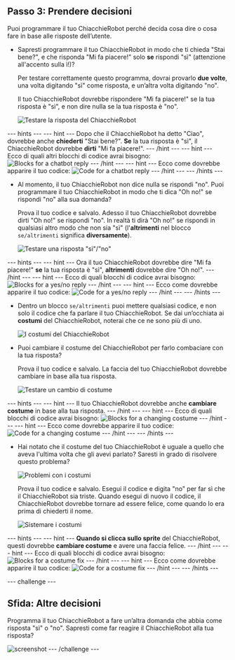 ## Passo 3: Prendere decisioni

Puoi programmare il tuo ChiacchieRobot perché decida cosa dire o cosa fare in base alle risposte dell’utente.

+ Sapresti programmare il tuo ChiacchieRobot in modo che ti chieda "Stai bene?", e che risponda "Mi fa piacere!" solo **se** rispondi "sì" (attenzione all'accento sulla ì!)?
    
    Per testare correttamente questo programma, dovrai provarlo **due volte**, una volta digitando "sì" come risposta, e un’altra volta digitando "no".
    
    Il tuo ChiacchieRobot dovrebbe rispondere "Mi fa piacere!" se la tua risposta è "sì", e non dire nulla se la tua risposta è "no".
    
    ![Testare la risposta del ChiacchieRobot](images/chatbot-if-test.png)

\--- hints \--- \--- hint \--- Dopo che il ChiacchieRobot ha detto "Ciao", dovrebbe anche **chiederti** "Stai bene?". **Se** la tua risposta è "sì", il ChiacchieRobot dovrebbe **dirti** "Mi fa piacere!". \--- /hint \--- \--- hint \--- Ecco di quali altri blocchi di codice avrai bisogno: ![Blocks for a chatbot reply](images/chatbot-if-blocks.png) \--- /hint \--- \--- hint \--- Ecco come dovrebbe apparire il tuo codice: ![Code for a chatbot reply](images/chatbot-if-code.png) \--- /hint \--- \--- /hints \---

+ Al momento, il tuo ChiacchieRobot non dice nulla se rispondi "no". Puoi programmare il tuo ChiacchieRobot in modo che ti dica "Oh no!" se rispondi "no" alla sua domanda?
    
    Prova il tuo codice e salvalo. Adesso il tuo ChiacchieRobot dovrebbe dirti "Oh no!" se rispondi "no". In realtà ti dirà "Oh no!" se rispondi in qualsiasi altro modo che non sia "sì" (l'**altrimenti** nel blocco `se/altrimenti` significa **diversamente**).
    
    ![Testare una risposta "sì"/"no"](images/chatbot-if-else-test.png)

\--- hints \--- \--- hint \--- Ora il tuo ChiacchieRobot dovrebbe dire "Mi fa piacere!" **se** la tua risposta è "sì", **altrimenti** dovrebbe dire "Oh no!". \--- /hint \--- \--- hint \--- Ecco di quali blocchi di codice avrai bisogno: ![Blocks for a yes/no reply](images/chatbot-if-else-blocks.png) \--- /hint \--- \--- hint \--- Ecco come dovrebbe apparire il tuo codice: ![Code for a yes/no reply](images/chatbot-if-else-code.png) \--- /hint \--- \--- /hints \---

+ Dentro un blocco `se/altrimenti` puoi mettere qualsiasi codice, e non solo il codice che fa parlare il tuo ChiacchieRobot. Se dai un’occhiata ai **costumi** del ChiacchieRobot, noterai che ce ne sono più di uno.
    
    ![I costumi del ChiacchieRobot](images/chatbot-costume-view.png)

+ Puoi cambiare il costume del ChiacchieRobot per farlo combaciare con la tua risposta?
    
    Prova il tuo codice e salvalo. La faccia del tuo ChiacchieRobot dovrebbe cambiare in base alla tua risposta.
    
    ![Testare un cambio di costume](images/chatbot-costume-test.png)

\--- hints \--- \--- hint \--- Il tuo ChiacchieRobot dovrebbe anche **cambiare costume** in base alla tua risposta. \--- /hint \--- \--- hint \--- Ecco di quali blocchi di codice avrai bisogno: ![Blocks for a changing costume](images/chatbot-costume-blocks.png) \--- /hint \--- \--- hint \--- Ecco come dovrebbe apparire il tuo codice: ![Code for a changing costume](images/chatbot-costume-code.png) \--- /hint \--- \--- /hints \---

+ Hai notato che il costume del tuo ChiacchieRobot è uguale a quello che aveva l'ultima volta che gli avevi parlato? Saresti in grado di risolvere questo problema?
    
    ![Problemi con i costumi](images/chatbot-costume-bug-test.png)
    
    Prova il tuo codice e salvalo. Esegui il codice e digita "no" per far sì che il ChiacchieRobot sia triste. Quando esegui di nuovo il codice, il ChiacchieRobot dovrebbe tornare ad essere felice, come quando lo era prima di chiederti il nome.
    
    ![Sistemare i costumi](images/chatbot-costume-fix-test.png)

\--- hints \--- \--- hint \--- **Quando si clicca sullo sprite** del ChiacchieRobot, questi dovrebbe **cambiare costume** e avere una faccia felice. \--- /hint \--- \--- hint \--- Ecco di quali blocchi di codice avrai bisogno: ![Blocks for a costume fix](images/chatbot-costume-fix-blocks.png) \--- /hint \--- \--- hint \--- Ecco come dovrebbe apparire il tuo codice: ![Code for a costume fix](images/chatbot-costume-fix-code.png) \--- /hint \--- \--- /hints \---

\--- challenge \---

## Sfida: Altre decisioni

Programma il tuo ChiacchieRobot a fare un’altra domanda che abbia come risposta "sì" o "no". Sapresti come far reagire il ChiacchieRobot alla tua risposta?

![screenshot](images/chatbot-joke.png) \--- /challenge \---